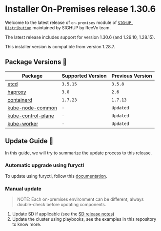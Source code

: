 # Installer On-Premises release 1.30.6

Welcome to the latest release of `on-premises` module of [`SIGHUP Distribution`](https://github.com/sighupio/fury-distribution) maintained by SIGHUP by ReeVo team.

The latest release includes support for version 1.30.6 (and 1.29.10, 1.28.15).

This installer version is compatible from version 1.28.7.

## Package Versions 🚢

| Package                                        | Supported Version | Previous Version |
| ---------------------------------------------- | ----------------- | ---------------- |
| [etcd](roles/etcd)                             | `3.5.15`          | `3.5.8`          |
| [haproxy](roles/haproxy)                       | `3.0`             | `2.6`            |
| [containerd](roles/containerd)                 | `1.7.23`          | `1.7.13`         |
| [kube-node-common](roles/kube-node-common)     | `-`               | `Updated`        |
| [kube-control-plane](roles/kube-control-plane) | `-`               | `Updated`        |
| [kube-worker](roles/kube-worker)               | `-`               | `Updated`        |

## Update Guide 🦮

In this guide, we will try to summarize the update process to this release.

### Automatic upgrade using furyctl

To update using furyctl, follow this [documentation](https://github.com/sighupio/furyctl/blob/main/docs/upgrades/kfd/README.md).

### Manual update
  
> NOTE: Each on-premises environment can be different, always double-check before updating components.

1. Update SD if applicable (see the [SD release notes](https://github.com/sighupio/fury-distribution/tree/master/docs/releases))
2. Update the cluster using playbooks, see the examples in this repository to know more.

